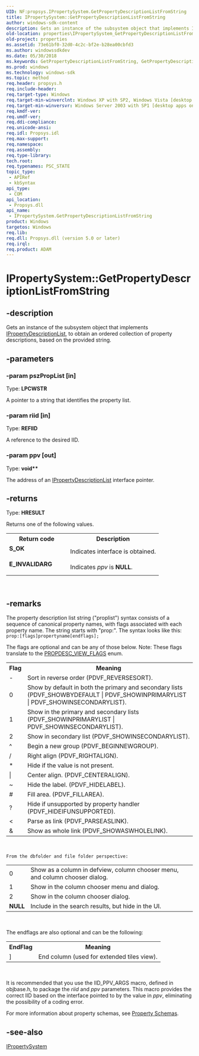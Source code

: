 ```yaml
---
UID: NF:propsys.IPropertySystem.GetPropertyDescriptionListFromString
title: IPropertySystem::GetPropertyDescriptionListFromString
author: windows-sdk-content
description: Gets an instance of the subsystem object that implements IPropertyDescriptionList, to obtain an ordered collection of property descriptions, based on the provided string.
old-location: properties\IPropertySystem_GetPropertyDescriptionListFromString.htm
old-project: properties
ms.assetid: 73e61bf0-32d0-4c2c-bf2e-b28ea00cbfd3
ms.author: windowssdkdev
ms.date: 05/30/2018
ms.keywords: GetPropertyDescriptionListFromString, GetPropertyDescriptionListFromString method [Windows Properties], GetPropertyDescriptionListFromString method [Windows Properties],IPropertySystem interface, IPropertySystem interface [Windows Properties],GetPropertyDescriptionListFromString method, IPropertySystem.GetPropertyDescriptionListFromString, IPropertySystem::GetPropertyDescriptionListFromString, properties.IPropertySystem_GetPropertyDescriptionListFromString, propsys/IPropertySystem::GetPropertyDescriptionListFromString, shell.IPropertySystem_GetPropertyDescriptionListFromString, shell_IPropertySystem_GetPropertyDescriptionListFromString
ms.prod: windows
ms.technology: windows-sdk
ms.topic: method
req.header: propsys.h
req.include-header: 
req.target-type: Windows
req.target-min-winverclnt: Windows XP with SP2, Windows Vista [desktop apps only]
req.target-min-winversvr: Windows Server 2003 with SP1 [desktop apps only]
req.kmdf-ver: 
req.umdf-ver: 
req.ddi-compliance: 
req.unicode-ansi: 
req.idl: Propsys.idl
req.max-support: 
req.namespace: 
req.assembly: 
req.type-library: 
tech.root: 
req.typenames: PSC_STATE
topic_type:
 - APIRef
 - kbSyntax
api_type:
 - COM
api_location:
 - Propsys.dll
api_name:
 - IPropertySystem.GetPropertyDescriptionListFromString
product: Windows
targetos: Windows
req.lib: 
req.dll: Propsys.dll (version 5.0 or later)
req.irql: 
req.product: ADAM
---
```


# IPropertySystem::GetPropertyDescriptionListFromString


## -description


Gets an instance of the subsystem object that implements <a href="shell.IPropertyDescriptionList">IPropertyDescriptionList</a>, to obtain an ordered collection of property descriptions, based on the provided string.


## -parameters




### -param pszPropList [in]

Type: <b>LPCWSTR</b>

A pointer to a string that identifies the property list.


### -param riid [in]

Type: <b>REFIID</b>

A reference to the desired IID.


### -param ppv [out]

Type: <b>void**</b>

The address of an <a href="shell.IPropertyDescriptionList">IPropertyDescriptionList</a> interface pointer.


## -returns



Type: <b>HRESULT</b>

Returns one of the following values.

<table>
<tr>
<th>Return code</th>
<th>Description</th>
</tr>
<tr>
<td width="40%">
<dl>
<dt><b>S_OK</b></dt>
</dl>
</td>
<td width="60%">
Indicates interface is obtained.

</td>
</tr>
<tr>
<td width="40%">
<dl>
<dt><b>E_INVALIDARG</b></dt>
</dl>
</td>
<td width="60%">
Indicates <i>ppv</i> is <b>NULL</b>.

</td>
</tr>
</table>
 




## -remarks



The property description list string ("proplist") syntax consists of a sequence of canonical property names, with flags associated with each property name. The string starts with "prop:". The syntax looks like this: <code>prop:[flags]propertyname[endflags];</code>

The flags are optional and can be any of those below. Note: These flags translate to the <a href="shell.PROPDESC_VIEW_FLAGS">PROPDESC_VIEW_FLAGS</a> enum.

<table class="clsStd">
<tr>
<th>Flag</th>
<th>Meaning</th>
</tr>
<tr>
<td>-</td>
<td>Sort in reverse order (PDVF_REVERSESORT).</td>
</tr>
<tr>
<td>0</td>
<td>Show by default in both the primary and secondary lists (PDVF_SHOWBYDEFAULT | PDVF_SHOWINPRIMARYLIST | PDVF_SHOWINSECONDARYLIST).</td>
</tr>
<tr>
<td>1</td>
<td>Show in the primary and secondary lists (PDVF_SHOWINPRIMARYLIST | PDVF_SHOWINSECONDARYLIST).</td>
</tr>
<tr>
<td>2</td>
<td>Show in secondary list (PDVF_SHOWINSECONDARYLIST).</td>
</tr>
<tr>
<td>^</td>
<td>Begin a new group (PDVF_BEGINNEWGROUP).</td>
</tr>
<tr>
<td>/</td>
<td>Right align (PDVF_RIGHTALIGN).</td>
</tr>
<tr>
<td>*</td>
<td>Hide if the value is not present.</td>
</tr>
<tr>
<td>|</td>
<td>Center align. (PDVF_CENTERALIGN).</td>
</tr>
<tr>
<td>~</td>
<td>Hide the label. (PDVF_HIDELABEL).</td>
</tr>
<tr>
<td>#</td>
<td>Fill area. (PDVF_FILLAREA).</td>
</tr>
<tr>
<td>?</td>
<td>Hide if unsupported by property handler (PDVF_HIDEIFUNSUPPORTED).</td>
</tr>
<tr>
<td>&lt;</td>
<td>Parse as link (PDVF_PARSEASLINK).</td>
</tr>
<tr>
<td>&amp;</td>
<td>Show as whole link (PDVF_SHOWASWHOLELINK).</td>
</tr>
</table>
 


    From the dbfolder and file folder perspective:

<table class="clsStd">
<tr>
<td>0</td>
<td>Show as a column in defview, column chooser menu, and column chooser dialog.</td>
</tr>
<tr>
<td>1</td>
<td>Show in the column chooser menu and dialog.</td>
</tr>
<tr>
<td>2</td>
<td>Show in the column chooser dialog.</td>
</tr>
<tr>
<td><b>NULL</b></td>
<td>Include in the search results, but hide in the UI.</td>
</tr>
</table>
 

The endflags are also optional and can be the following:

<table class="clsStd">
<tr>
<th>EndFlag</th>
<th>Meaning</th>
</tr>
<tr>
<td>]</td>
<td>End column (used for extended tiles view).</td>
</tr>
</table>
 

It is recommended that you use the IID_PPV_ARGS macro, defined in objbase.h, to package the <i>riid</i> and <i>ppv</i> parameters. This macro provides the correct IID based on the interface pointed to by the value in <i>ppv</i>, eliminating the possibility of a coding error.

For more information about property schemas, see 
            <a href="shell.Building_Property_Handlers_Property_Schemas">Property Schemas</a>.




## -see-also




<a href="shell.IPropertySystem">IPropertySystem</a>
 

 


